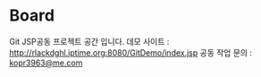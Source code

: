 # Board

Git  JSP공동 프로젝트 공간 입니다.
데모 사이트 : http://rlackdghl.iptime.org:8080/GitDemo/index.jsp
공동 작업 문의 : kopr3963@me.com
